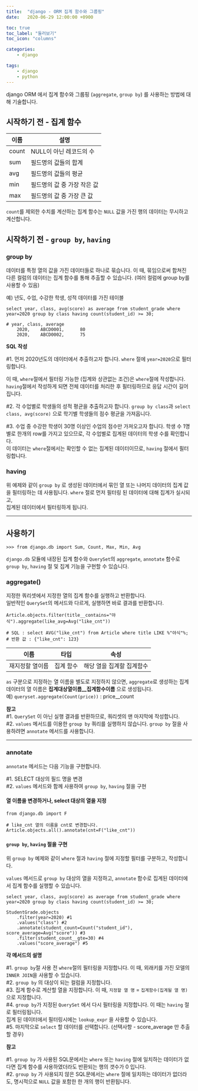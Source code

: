 ```yaml
---
title:  "django - ORM 집계 함수와 그룹핑"
date:   2020-06-29 12:00:00 +0900

toc: true
toc_label: "둘러보기"
toc_icon: "columns"

categories: 
    - django

tags:
    - django
    - python
---
```


django ORM 에서 집계 함수와 그룹핑 (`aggregate`, `group by`) 를 사용하는 방법에 대해 기술합니다.

## 시작하기 전 - 집계 함수

|이름|설명|
|---|------|
count|NULL이 아닌 레코드의 수
sum|필드명의 값들의 합계
avg|필드명의 값들의 평균
min|필드명의 값 중 가장 작은 값
max|필드명의 값 중 가장 큰 값

`count`를 제외한 수치를 계산하는 집계 함수는 `NULL` 값을 가진 행의 데이터는 무시하고 계산합니다.

## 시작하기 전 -  `group by`, `having`

### group by
데이터를 특정 열의 값을 가진 데이터들로 하나로 묶습니다. 이 때, 묶임으로써 합쳐진 다른 컬럼의 데이터는 집계 함수를 통해 추출할 수 있습니다. (여러 컬럼에 group by를 사용할 수 있음)

예) 년도, 수업, 수강한 학생, 성적 데이터를 가진 테이블

```
select year, class, avg(score) as average from student_grade where year=2020 group by class having count(student_id) >= 30;

# year, class, average
    2020,    ABCD0001,      80
    2020,    ABCD0002,      75
```
**SQL 작성**

#1. 먼저 2020년도의 데이터에서 추출하고자 합니다. `where` 절에 `year=2020`으로 필터링합니다.

이 때, `where`절에서 필터링 가능한 (집계와 상관없는 조건)은 `where`절에 작성합니다.  
`having`절에서 작성하게 되면 전체 데이터를 처리한 후 필터링하므로 응답 시간이 길어집니다.

#2. 각 수업별로 학생들의 성적 평균을 추출하고자 합니다. `group by class`과 `select class, avg(score)` 으로 학기별 학생들의 점수 평균을 가져옵니다.

#3. 수업 중 수강한 학생이 30명 이상인 수업의 점수만 가져오고자 합니다. 학생 수 1명별로 한개의 row를 가지고 있으므로, 각 수업별로 집계된 데이터의 학생 수를 확인합니다.  
이 데이터는 `where`절에서는 확인할 수 없는 집계된 데이터이므로,
`having` 절에서 필터링합니다.

### having

위 예제와 같이 `group by` 로 생성된 데이터에서 묶인 열 또는 나머지 데이터의 집계 값을 필터링하는 데 사용됩니다. `where` 절로 먼저 필터링 된 데이터에 대해 집계가 실시되고,   
집계된 데이터에서 필터링하게 됩니다.

----

## 사용하기
```>>> from django.db import Sum, Count, Max, Min, Avg```

`django.db` 모듈에 내장된 집계 함수와 `QuerySet`의 `aggregate`, `annotate` 함수로 `group by`, `having` 절 및 집계 기능을 구현할 수 있습니다.

### aggregate()

지정한 쿼리셋에서 지정한 열의 집계 함수를 실행하고 반환합니다.   
일반적인 `QuerySet`의 메서드와 다르게, 실행하면 바로 결과를 반환합니다.

```
Article.objects.filter(title__contains="야식").aggregate(like_avg=Avg("like_cnt"))

# SQL : select AVG("like_cnt") from Article where title LIKE %"야식"%;
# 반환 값 : {"like_cnt": 123}
```

|이름|타입|속성|
|-----|----|------|
재지정할 열이름|집계 함수|해당 열을 집계할 집계함수

`as` 구분으로 지정하는 열 이름을 별도로 지정하지 않으면, `aggregate`로 생성하는 집계 데이터의 열 이름은 **집계대상열이름__집계함수이름** 으로 생성됩니다.  
예) ```queryset.aggregate(Count(price))```  : price__count

**참고**  
#1. `QuerySet` 이 아닌 실행 결과를 반환하므로, 쿼리셋의 맨 마지막에 작성합니다.  
#2. `values` 메서드를 이용한 `group by` 쿼리를 실행하지 않습니다. `group by` 절을 사용하려면 `annotate` 메서드를 사용합니다.


----

### annotate

`annotate` 메서드는 다음 기능을 구현합니다.

#1. SELECT 대상의 필드 명을 변경  
#2. `values` 메서드와 함께 사용하여 `group by`, `having` 절을 구현

#### 열 이름을 변경하거나, select 대상의 열을 지정

```
from django.db import F

# like_cnt 열의 이름을 cnt로 변경합니다.
Article.objects.all().annotate(cnt=F("like_cnt"))
```

#### `group by`, `having` 절을 구현

위 `group by` 예제와 같이 `where` 절과 `having` 절에 지정할 필터를 구분하고, 작성합니다.

`values` 메서드로 `group by` 대상의 열을 지정하고, `annotate` 함수로 집계된 데이터에서 집계 함수를 실행할 수 있습니다.

```
select year, class, avg(score) as average from student_grade where year=2020 group by class having count(student_id) >= 30;
```

```
StudentGrade.objects
    .filter(year=2020) #1
    .values("class") #2
    .annotate(student_count=Count("student_id"), score_average=Avg("score")) #3
    .filter(student_count__gte=30) #4
    .values("score_average") #5
```

**각 메서드의 설명**  

#1. `group by`절 사용 전 `where`절의 필터링을 지정합니다.  이 때, 외래키를 가진 모델의 `INNER JOIN`을 사용할 수 있습니다.  
#2.  `group by` 의 대상이 되는 컬럼을 지정합니다.  
#3. 집계 함수로 계산할 열을 지정합니다. 이 때, `지정할 열 명` = `집계함수(집계될 열 명)` 으로 지정합니다.  
#4. `group by`가 지정된 `QuerySet` 에서 다시 필터링을 지정합니다. 이 때는 `having` 절로 필터링됩니다.  
집계 된 데이터에서 필터링시에는 `lookup_expr` 을 사용할 수 있습니다.    
#5. 마지막으로 `select` 할 데이터를 선택합니다. (선택사항 - score_average 만 추출할 경우)

**참고**

#1. `group by` 가 사용된 SQL문에서는 `where` 또는 `having` 절에 일치하는 데이터가 없다면 집계 함수를 사용하였더라도 반환되는 행의 갯수가 0 입니다.  
#2. `group by` 가 사용되지 않은 SQL문에서는 `where` 절에 일치하는 데이터가 없더라도, 명시적으로 `NULL` 값을 포함한 한 개의 행이 반환됩니다.